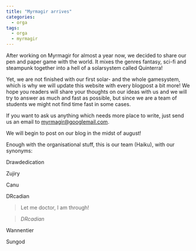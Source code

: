 ```yaml
---
title: "Myrmagir arrives"
categories:
  - orga
tags:
  - orga
  - myrmagir
---
```


After working on Myrmagir for almost a year now, we decided to share our pen and paper game with the world.
It mixes the genres fantasy, sci-fi and steampunk together into a hell of a solarsystem called Quinterra!

Yet, we are not finished with our first solar- and the whole gamesystem, which is why we will update this website with every blogpost a bit more!
We hope you readers will share your thoughts on our ideas with us and we will try to answer as much and fast as possible, but since we are a team of students we might not find time fast in some cases.

If you want to ask us anything which needs more place to write, just send us an email to myrmagir@googlemail.com.

We will begin to post on our blog in the midst of august!

Enough with the organisational stuff, this is our team (Haiku), with our synonyms:

Drawdedication

Zujiry

Canu

DRcadian

> Let me doctor, I am through!
  
> <cite>DRcadian</cite>

Wannentier

Sungod